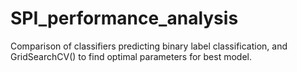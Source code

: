 # SPI_performance_analysis
Comparison of classifiers predicting binary label classification, and GridSearchCV() to find optimal parameters for best model.
